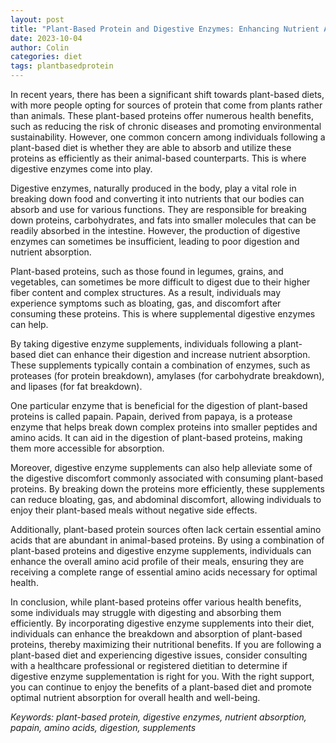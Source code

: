 ```yaml
---
layout: post
title: "Plant-Based Protein and Digestive Enzymes: Enhancing Nutrient Absorption"
date: 2023-10-04
author: Colin
categories: diet
tags: plantbasedprotein
---
```


In recent years, there has been a significant shift towards plant-based diets, with more people opting for sources of protein that come from plants rather than animals. These plant-based proteins offer numerous health benefits, such as reducing the risk of chronic diseases and promoting environmental sustainability. However, one common concern among individuals following a plant-based diet is whether they are able to absorb and utilize these proteins as efficiently as their animal-based counterparts. This is where digestive enzymes come into play.

Digestive enzymes, naturally produced in the body, play a vital role in breaking down food and converting it into nutrients that our bodies can absorb and use for various functions. They are responsible for breaking down proteins, carbohydrates, and fats into smaller molecules that can be readily absorbed in the intestine. However, the production of digestive enzymes can sometimes be insufficient, leading to poor digestion and nutrient absorption.

Plant-based proteins, such as those found in legumes, grains, and vegetables, can sometimes be more difficult to digest due to their higher fiber content and complex structures. As a result, individuals may experience symptoms such as bloating, gas, and discomfort after consuming these proteins. This is where supplemental digestive enzymes can help.

By taking digestive enzyme supplements, individuals following a plant-based diet can enhance their digestion and increase nutrient absorption. These supplements typically contain a combination of enzymes, such as proteases (for protein breakdown), amylases (for carbohydrate breakdown), and lipases (for fat breakdown). 

One particular enzyme that is beneficial for the digestion of plant-based proteins is called papain. Papain, derived from papaya, is a protease enzyme that helps break down complex proteins into smaller peptides and amino acids. It can aid in the digestion of plant-based proteins, making them more accessible for absorption.

Moreover, digestive enzyme supplements can also help alleviate some of the digestive discomfort commonly associated with consuming plant-based proteins. By breaking down the proteins more efficiently, these supplements can reduce bloating, gas, and abdominal discomfort, allowing individuals to enjoy their plant-based meals without negative side effects.

Additionally, plant-based protein sources often lack certain essential amino acids that are abundant in animal-based proteins. By using a combination of plant-based proteins and digestive enzyme supplements, individuals can enhance the overall amino acid profile of their meals, ensuring they are receiving a complete range of essential amino acids necessary for optimal health.

In conclusion, while plant-based proteins offer various health benefits, some individuals may struggle with digesting and absorbing them efficiently. By incorporating digestive enzyme supplements into their diet, individuals can enhance the breakdown and absorption of plant-based proteins, thereby maximizing their nutritional benefits. If you are following a plant-based diet and experiencing digestive issues, consider consulting with a healthcare professional or registered dietitian to determine if digestive enzyme supplementation is right for you. With the right support, you can continue to enjoy the benefits of a plant-based diet and promote optimal nutrient absorption for overall health and well-being.

*Keywords: plant-based protein, digestive enzymes, nutrient absorption, papain, amino acids, digestion, supplements*